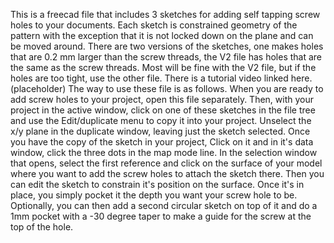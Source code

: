 This is a freecad file that includes 3 sketches for adding self tapping screw holes to your documents. 
Each sketch is constrained geometry of the pattern with the exception that it is not locked down on the plane and can be moved around.
There are two versions of the sketches,  one makes holes that are 0.2 mm larger than the screw threads, the V2 file has holes that are the same as the screw threads.  Most will be fine with the V2 file, but if the holes are too tight, use the other file.
There is a tutorial video linked here.
(placeholder)
The way to use these file is as follows.
When you are ready to add screw holes to your project, open this file separately.  Then, with your project in the active window, click on one of these sketches in the file tree and use the Edit/duplicate menu to copy it into your project. Unselect the x/y plane in the duplicate window, leaving just the sketch selected.
Once you have the copy of the sketch in your project,  Click on it and in it's data window, click the three dots in the map mode line.  In the selection window that opens, select the first reference and click on the surface of your model where you want to add the screw holes to attach the sketch there.
Then you can edit the sketch to constrain it's position on the surface.
Once it's in place, you simply pocket it the depth you want your screw hole to be.
Optionally, you can then add a second circular sketch on top of it and do a 1mm pocket with a -30 degree taper to make a guide for the screw at the top of the hole.


